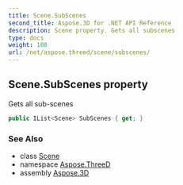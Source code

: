 ```yaml
---
title: Scene.SubScenes
second_title: Aspose.3D for .NET API Reference
description: Scene property. Gets all subscenes
type: docs
weight: 100
url: /net/aspose.threed/scene/subscenes/
---
```

## Scene.SubScenes property

Gets all sub-scenes

```csharp
public IList<Scene> SubScenes { get; }
```

### See Also

* class [Scene](../)
* namespace [Aspose.ThreeD](../../scene/)
* assembly [Aspose.3D](../../../)


